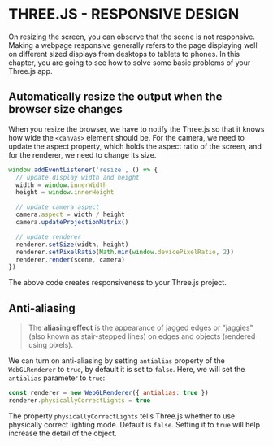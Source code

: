 # THREE.JS - RESPONSIVE DESIGN

On resizing the screen, you can observe that the scene is not responsive. Making a webpage responsive generally refers to the page displaying well on different sized displays from desktops to tablets to phones. In this chapter, you are going to see how to solve some basic problems of your Three.js app.

## Automatically resize the output when the browser size changes

When you resize the browser, we have to notify the Three.js so that it knows how wide the `<canvas>` element should be. For the camera, we need to update the aspect property, which holds the aspect ratio of the screen, and for the renderer, we need to change its size.

```js
window.addEventListener('resize', () => {
  // update display width and height
  width = window.innerWidth
  height = window.innerHeight

  // update camera aspect
  camera.aspect = width / height
  camera.updateProjectionMatrix()

  // update renderer
  renderer.setSize(width, height)
  renderer.setPixelRatio(Math.min(window.devicePixelRatio, 2))
  renderer.render(scene, camera)
})
```

The above code creates responsiveness to your Three.js project.

## Anti-aliasing

> The **aliasing effect** is the appearance of jagged edges or "jaggies"(also known as stair-stepped lines) on edges and objects (rendered using pixels).

We can turn on anti-aliasing by setting `antialias` property of the `WebGLRenderer` to `true`, by default it is set to `false`. Here, we will set the `antialias` parameter to `true`:

```js
const renderer = new WebGLRenderer({ antialias: true })
renderer.physicallyCorrectLights = true
```

The property `physicallyCorrectLights` tells Three.js whether to use physically correct lighting mode. Default is `false`. Setting it to `true` will help increase the detail of the object.
